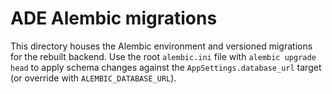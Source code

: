 # ADE Alembic migrations

This directory houses the Alembic environment and versioned migrations for the rebuilt backend.
Use the root `alembic.ini` file with `alembic upgrade head` to apply schema changes against the
`AppSettings.database_url` target (or override with `ALEMBIC_DATABASE_URL`).
